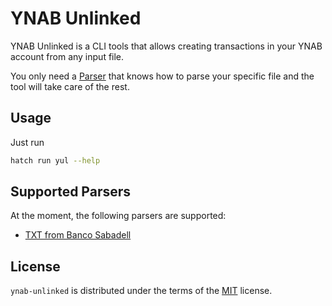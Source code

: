 # YNAB Unlinked

YNAB Unlinked is a CLI tools that allows creating transactions in your YNAB account from any input file.

You only need a [Parser](src/ynab_unlinked/parsers/_protocol.py) that knows how to parse your specific file and the tool will take care of the rest.

## Usage

Just run

```bash
hatch run yul --help
```

## Supported Parsers

At the moment, the following parsers are supported:

- [TXT from Banco Sabadell](/src/ynab_unlinked/parsers/sabadell.py)

## License

`ynab-unlinked` is distributed under the terms of the [MIT](https://spdx.org/licenses/MIT.html) license.
